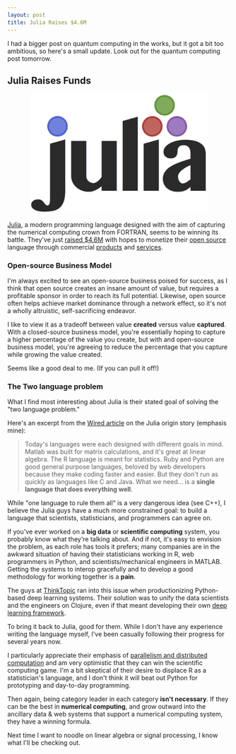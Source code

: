 ```yaml
---
layout: post
title: Julia Raises $4.6M
---
```


I had a bigger post on quantum computing in the works, but it got a bit too ambitious, so here's a small update. Look out for the quantum computing post tomorrow.

## Julia Raises Funds

<center>
    <img src="../images/2017/06/JuliaRaisesFunds/logo.png" width="400" />
</center>

[Julia][6], a modern programming language designed with the aim of capturing the numerical computing crown from FORTRAN, seems to be winning its battle. They've just [raised $4.6M][1] with hopes to monetize their [open source][7] language through commercial [products][4] and [services][5].

### Open-source Business Model

I'm always excited to see an open-source business poised for success, as I think that open source creates an insane amount of value, but requires a profitable sponsor in order to reach its full potential. Likewise, open source often helps achieve market dominance through a network effect, so it's not a wholly altruistic, self-sacrificing endeavor. 

I like to view it as a tradeoff between value **created** versus value **captured**. With a closed-source business model, you're essentially hoping to capture a higher percentage of the value you create, but with and open-source business model, you're agreeing to reduce the percentage that you capture while growing the value created.

Seems like a good deal to me. (If you can pull it off!)

### The Two language problem

What I find most interesting about Julia is their stated goal of solving the "two language problem."

Here's an excerpt from the [Wired article][3] on the Julia origin story (emphasis mine):

> Today's languages were each designed with different goals in mind. Matlab was built for matrix calculations, and it's great at linear algebra. The R language is meant for statistics. Ruby and Python are good general purpose languages, beloved by web developers because they make coding faster and easier. But they don't run as quickly as languages like C and Java. What we need... is a **single language that does everything well**.

While "one language to rule them all" is a very dangerous idea (see C++), I believe the Julia guys have a much more constrained goal: to build a language that scientists, statisticians, and programmers can agree on.

If you've ever worked on a **big data** or **scientific computing** system, you probably know what they're talking about. And if not, it's easy to envision the problem, as each role has tools it prefers; many companies are in the awkward situation of having their statisticians working in R, web programmers in Python, and scientists/mechanical engineers in MATLAB. Getting the systems to interop gracefully and to develop a good methodology for working together is a **pain**.

The guys at [ThinkTopic][8] ran into this issue when productionizing Python-based deep learning systems. Their solution was to unify the data scientists and the engineers on Clojure, even if that meant developing their own [deep learning framework][9].

To bring it back to Julia, good for them. While I don't have any experience writing the language myself, I've been casually following their progress for several years now.

I particularly appreciate their emphasis of [parallelism and distributed computation][10] and am very optimistic that they can win the scientific computing game. I'm a bit skeptical of their desire to displace R as a statistician's language, and I don't think it will beat out Python for prototyping and day-to-day programming. 

Then again, being category leader in each category **isn't necessary**. If they can be the best in **numerical computing**, and grow outward into the ancillary data & web systems that support a numerical computing system, they have a winning formula.

Next time I want to noodle on linear algebra or signal processing, I know what I'll be checking out.

[1]: https://juliacomputing.com/press/2017/06/19/funding.html "Julia Computing Raises $4.6M in Seed Funding"
[2]: http://www.davidkay.cc/Whats-Next-in-Programming/ "What's Next in Programming?"
[3]: https://www.wired.com/2014/02/julia/ "Wired:  One Programming Language to Rule Them All"
[4]: https://juliacomputing.com/products/ "Julia Computing: Products"
[5]: https://juliacomputing.com/services/ "Julia Computing: Services"
[6]: https://julialang.org/ "Julia Language"
[7]: https://github.com/JuliaLang/julia "Julia: Open Source"
[8]: http://thinktopic.com/ "ThinkTopic"
[9]: https://github.com/thinktopic/cortex "Cortex"
[10]: https://docs.julialang.org/en/stable/manual/parallel-computing/ "Julia: Parallel Computing"
